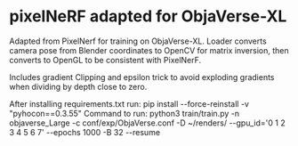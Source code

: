 # pixelNeRF adapted for ObjaVerse-XL

Adapted from PixelNerf for training on ObjaVerse-XL. Loader converts camera pose from Blender coordinates to OpenCV for matrix inversion, then converts to OpenGL to be consistent with PixelNerF. 

Includes gradient Clipping and epsilon trick to avoid exploding gradients when dividing by depth close to zero. 

After installing requirements.txt run: pip install --force-reinstall -v "pyhocon==0.3.55"
Command to run: python3 train/train.py -n objaverse_Large -c conf/exp/ObjaVerse.conf -D ~/renders/ --gpu_id='0 1 2 3 4 5 6 7'  --epochs 1000 -B 32 --resume
